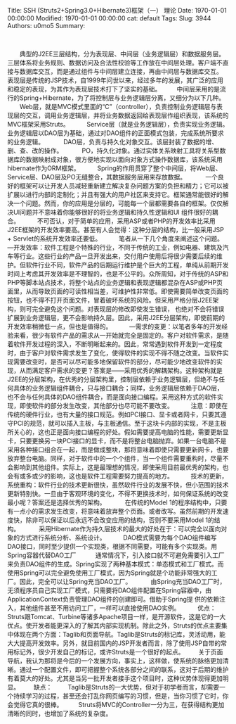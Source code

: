 Title: SSH (Struts2+Spring3.0+Hibernate3)框架（一） 理论
Date: 1970-01-01 00:00:00
Modified: 1970-01-01 00:00:00
cat: default
Tags: 
Slug: 3944
Authors: u0mo5 
Summary: 

 
 


　　典型的J2EE三层结构，分为表现层、中间层（业务逻辑层）和数据服务层。三层体系将业务规则、数据访问及合法性校验等工作放在中间层处理。客户端不直接与数据库交互，而是通过组件与中间层建立连接，再由中间层与数据库交互。  　　表现层是传统的JSP技术，自1999年问世以来，经过多年的发展，其广泛的应用和稳定的表现，为其作为表现层技术打下了坚实的基础。  　　中间层采用的是流行的Spring+Hibernate，为了将控制层与业务逻辑层分离，又细分为以下几种。  
　　Web层，就是MVC模式里面的“C”（controller），负责控制业务逻辑层与表现层的交互，调用业务逻辑层，并将业务数据返回给表现层作组织表现，该系统的MVC框架采用Struts。   　　Service层（就是业务逻辑层），负责实现业务逻辑。业务逻辑层以DAO层为基础，通过对DAO组件的正面模式包装，完成系统所要求的业务逻辑。    　　DAO层，负责与持久化对象交互。该层封装了数据的增、删、查、改的操作。    　　PO，持久化对象。通过实体关系映射工具将关系型数据库的数据映射成对象，很方便地实现以面向对象方式操作数据库，该系统采用hibernate作为ORM框架。   　　Spring的作用贯穿了整个中间层，将Web层、Service层、DAO层及PO无缝整合，其数据服务层用来存放数据。    　　一个良好的框架可以让开发人员减轻重新建立解决复杂问题方案的负担和精力；它可以被扩展以进行内部的定制化；并且有强大的用户社区来支持它。框架通常能很好的解决一个问题。然而，你的应用是分层的，可能每一个层都需要各自的框架。仅仅解决UI问题并不意味着你能够很好的将业务逻辑和持久性逻辑和UI 组件很好的耦合。   　　不可否认，对于简单的应用，采用ASP或者PHP的开发效率比采用J2EE框架的开发效率要高。甚至有人会觉得：这种分层的结构，比一般采用JSP + Servlet的系统开发效率还要低。   　　笔者从一下几个角度来阐述这个问题。 　　—开发效率：软件工程是个特殊的行业，不同于传统的工业，例如电器、建筑及汽车等行业。这些行业的产品一旦开发出来，交付用户使用后将很少需要后续的维护。但软件行业不同，软件产品的后期运行维护是个巨大的工程，单纯从前期开发时间上考虑其开发效率是不理智的，也是不公平的。众所周知，对于传统的ASP和PHP等脚本站点技术，将整个站点的业务逻辑和表现逻辑都混杂在ASP或PHP页面里，从而导致页面的可读性相当差，可维护性非常低。即使需要简单改变页面的按钮，也不得不打开页面文件，冒着破坏系统的风险。但采用严格分层J2EE架构，则可完全避免这个问题。对表现层的修改即使发生错误， 也绝对不会将错误扩展到业务逻辑层，更不会影响持久层。因此，采用J2EE分层架构，即使前期的开发效率稍微低一点，但也是值得的。   　　—需求的变更：以笔者多年的开发经验来看，很少有软件产品的需求从一开始就完全是固定的。客户对软件需求，是随着软件开发过程的深入，不断明晰起来的。因此，常常遇到软件开发到一定程度时，由于客户对软件需求发生了变化，使得软件的实现不得不随之改变。当软件实现需要改变时，是否可以尽可能多地保留软件的部分，尽可能少地改变软件的实现，从而满足客户需求的变更？答案是——采用优秀的解耦架构。这种架构就是J2EE的分层架构，在优秀的分层架构里，控制层依赖于业务逻辑层，但绝不与任何具体的业务逻辑组件耦合，只与接口耦合；同样，业务逻辑层依赖于DAO层，也不会与任何具体的DAO组件耦合，而是面向接口编程。采用这种方式的软件实现，即使软件的部分发生改变，其他部分也尽可能不要改变。   　　注意：即使在传统的硬件行业，也有大量的接口规范。例如PCI接口、显卡或者网卡，只要其遵守PCI的规范，就可以插入主板，与主板通信。至于这块卡内部的实现，不是主板所关心的，这也正是面向接口编程的好处。假如需要提高电脑的性能，需要更新显卡，只要更换另一块PCI接口的显卡，而不是将整台电脑抛弃。如果一台电脑不是采用各种接口组合在一起，而是做成整块，那将意味着即使只需要更新网卡，也要放弃整台电脑。同样，对于软件中的一个个组件，当一个组件需要重构时，尽量不会影响到其他组件。实际上，这是最理想的情况，即使采用目前最优秀的架构，也会有或多或少的影响，这也是软件工程需要努力提高的地方。   　　技术的更新，系统重构：软件行业的技术更新很快，虽然软件行业的发展不快，但小范围的技术更新特别快。一旦由于客观环境的变化，不得不更换技术时，如何保证系统的改变最小呢？答案还是选择优秀的架构。    　　在传统的Model 1的程序结构中，只要有一点小的需求发生改变，将意味着放弃整个页面。或者改写。虽然前期的开发速度快，除非可以保证以后永远不会改变应用的结构，否则不要采用Model 1的结构。    　　采用Hibernate作为持久层技术的最大的好处在于：可以完全以面向对象的方式进行系统分析、系统设计。   　　DAO模式需要为每个DAO组件编写DAO接口，同时至少提供一个实现类，根据不同需要，可能有多个实现类。用Spring容器代替DAO工厂    　　通常情况下，引入接口就不可避免需要引入工厂来负责DAO组件的生成。Spring实现了两种基本模式：单态模式和工厂模式。而使用Spring可以完全避免使用工厂模式，因为Spring就是个功能非常强大的工厂。因此，完全可以让Spring充当DAO工厂。   
　　由Spring充当DAO工厂时，无须程序员自己实现工厂模式，只需要将DAO组件配置在Spring容器中，由ApplicationContext负责管理DAO组件的创建即可。借助于Spring提 供的依赖注入，其他组件甚至不用访问工厂，一样可以直接使用DAO实例。   　　优点：  　　Struts跟Tomcat、Turbine等诸多Apache项目一样，是开源软件，这是它的一大优点。使开发者能更深入的了解其内部实现机制。除此之外，Struts的优点主要集中体现在两个方面：Taglib和页面导航。Taglib是Struts的标记库，灵活动用，能大大提高开发效率。另外，就目前国内的JSP开发者而言，除了使用JSP自带的常用标记外，很少开发自己的标记，或许Struts是一个很好的起点。 　　关于页面导航，我认为那将是今后的一个发展方向，事实上，这样做，使系统的脉络更加清晰。通过一个配置文件，即可把握整个系统各部分之间的联系，这对于后期的维护有着莫大的好处。尤其是当另一批开发者接手这个项目时，这种优势体现得更加明显。
　　缺点：  　　Taglib是Struts的一大优势，但对于初学者而言，却需要一个持续学习的过程，甚至还会打乱你网页编写的习惯，但是，当你习惯了它时，你会觉得它真的很棒。  　　Struts将MVC的Controller一分为三，在获得结构更加清晰的同时，也增加了系统的复杂度。  








